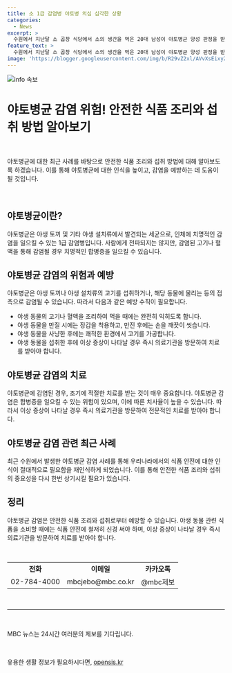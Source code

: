 ```yaml
---
title: 소 1급 감염병 야토병 의심 심각한 상황
categories:
  - News
excerpt: >
  수원에서 지난달 소 곱창 식당에서 소의 생간을 먹은 20대 남성이 야토병균 양성 판정을 받아 병원에 입원한 사례가 발생했습니다. 야토병은 야생 토끼 등 야생 설치류에게 전염되며 치사율은 60%에 달하지만, 조기 치료시 사망률은 1% 미만으로 하루빨리 진단과 치료가 중요합니다. 이번 사건과 관련된 혈청 검사 결과는 금요일 전에 나올 예정이며, 질병청에서 결과를 발표할 것으로 보입니다. MBC 뉴스는 제보를 기다리고 있습니다. (150자)
feature_text: >
  수원에서 지난달 소 곱창 식당에서 소의 생간을 먹은 20대 남성이 야토병균 양성 판정을 받아 병원에 입원한 사례가 발생했습니다. 야토병은 야생 토끼 등 야생 설치류에게 전염되며 치사율은 60%에 달하지만, 조기 치료시 사망률은 1% 미만으로 하루빨리 진단과 치료가 중요합니다. 이번 사건과 관련된 혈청 검사 결과는 금요일 전에 나올 예정이며, 질병청에서 결과를 발표할 것으로 보입니다. MBC 뉴스는 제보를 기다리고 있습니다. (150자)
image: 'https://blogger.googleusercontent.com/img/b/R29vZ2xl/AVvXsEixyZcFfHzMRdzZMjFBmAUKJYCLCGyLL1o632UiGVXcaFdKo_bkvkuCioo0uUKlGfBVcT3P84aROyZIXSBEx3Aw5nCQ3pTgDom1WDC4m8eifvWiAmWEEVb4x6G_l8C0QH225ldMjyaFvpxGEBGNO37VmDTDMHGhJPq73UglMfDca1-0aw/s1600/blogspot.png'
---
```


<p><img src="https://blogger.googleusercontent.com/img/b/R29vZ2xl/AVvXsEixyZcFfHzMRdzZMjFBmAUKJYCLCGyLL1o632UiGVXcaFdKo_bkvkuCioo0uUKlGfBVcT3P84aROyZIXSBEx3Aw5nCQ3pTgDom1WDC4m8eifvWiAmWEEVb4x6G_l8C0QH225ldMjyaFvpxGEBGNO37VmDTDMHGhJPq73UglMfDca1-0aw/s1600/blogspot.png" alt="info 속보" /></p>

<h1>야토병균 감염 위험! 안전한 식품 조리와 섭취 방법 알아보기</h1>

<p data-ke-size="size16">&nbsp;</p>

<p>야토병균에 대한 최근 사례를 바탕으로 안전한 식품 조리와 섭취 방법에 대해 알아보도록 하겠습니다. 이를 통해 야토병균에 대한 인식을 높이고, 감염을 예방하는 데 도움이 될 것입니다.</p>

<p data-ke-size="size16">&nbsp;</p>

<h2 data-ke-size="size26">야토병균이란?</h2>

<p data-ke-size="size16">야토병균은 야생 토끼 및 기타 야생 설치류에서 발견되는 세균으로, 인체에 치명적인 감염을 일으킬 수 있는 1급 감염병입니다. 사람에게 전파되지는 않지만, 감염된 고기나 혈액을 통해 감염될 경우 치명적인 합병증을 일으킬 수 있습니다.</p>

<h2 data-ke-size="size26">야토병균 감염의 위험과 예방</h2>

<p data-ke-size="size16">야토병균은 야생 토끼나 야생 설치류의 고기를 섭취하거나, 해당 동물에 물리는 등의 접촉으로 감염될 수 있습니다. 따라서 다음과 같은 예방 수칙이 필요합니다.</p>

<ul>
    <li>야생 동물의 고기나 혈액을 조리하여 먹을 때에는 완전히 익히도록 합니다.</li>
    <li>야생 동물을 만질 시에는 장갑을 착용하고, 만진 후에는 손을 깨끗이 씻습니다.</li>
    <li>야생 동물을 사냥한 후에는 쾌적한 환경에서 고기를 가공합니다.</li>
    <li>야생 동물을 섭취한 후에 이상 증상이 나타날 경우 즉시 의료기관을 방문하여 치료를 받아야 합니다.</li>
</ul>

<h2 data-ke-size="size26">야토병균 감염의 치료</h2>

<p data-ke-size="size16">야토병균에 감염된 경우, 조기에 적절한 치료를 받는 것이 매우 중요합니다. 야토병균 감염은 합병증을 일으킬 수 있는 위험이 있으며, 이에 따른 치사율이 높을 수 있습니다. 따라서 이상 증상이 나타날 경우 즉시 의료기관을 방문하여 전문적인 치료를 받아야 합니다.</p>

<h2 data-ke-size="size26">야토병균 감염 관련 최근 사례</h2>

<p data-ke-size="size16">최근 수원에서 발생한 야토병균 감염 사례를 통해 우리나라에서의 식품 안전에 대한 인식이 절대적으로 필요함을 재인식하게 되었습니다. 이를 통해 안전한 식품 조리와 섭취의 중요성을 다시 한번 상기시킬 필요가 있습니다.</p>

<h2 data-ke-size="size26">정리</h2>

<p data-ke-size="size16">야토병균 감염은 안전한 식품 조리와 섭취로부터 예방할 수 있습니다. 야생 동물 관련 식품을 소비할 때에는 식품 안전에 철저히 신경 써야 하며, 이상 증상이 나타날 경우 즉시 의료기관을 방문하여 치료를 받아야 합니다.</p>

<p data-ke-size="size16">&nbsp;</p>

<table>
    <tbody>
        <tr>
            <td style="text-align: center; height: 17px;"><b>전화</b></td>
            <td style="text-align: center; height: 17px;"><b>이메일</b></td>
            <td style="text-align: center; height: 17px;"><b>카카오톡</b></td>
        </tr>
        <tr>
            <td style="text-align: center; height: 17px;">02-784-4000</td>
            <td style="text-align: center; height: 17px;">mbcjebo@mbc.co.kr</td>
            <td style="text-align: center; height: 17px;">@mbc제보</td>
        </tr>
    </tbody>
</table>

<p data-ke-size="size16">&nbsp;</p>

<hr>

<p data-ke-size="size16">&nbsp;</p>

<p>MBC 뉴스는 24시간 여러분의 제보를 기다립니다.</p>

<p data-ke-size="size16">&nbsp;</p>
유용한 생활 정보가 필요하시다면, <a href="https://opensis.kr" rel="dofollow">opensis.kr</a>


